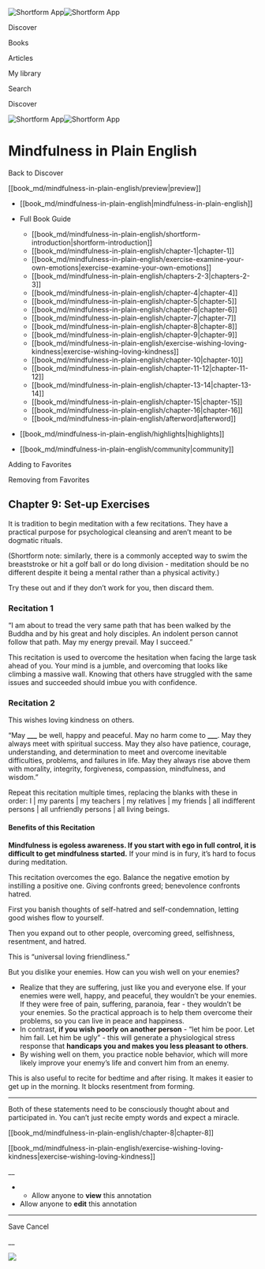 ![Shortform App](/img/logo.36a2399e.svg)![Shortform App](/img/logo-dark.70c1b072.svg)

Discover

Books

Articles

My library

Search

Discover

![Shortform App](/img/logo.36a2399e.svg)![Shortform App](/img/logo-dark.70c1b072.svg)

# Mindfulness in Plain English

Back to Discover

[[book_md/mindfulness-in-plain-english/preview|preview]]

  * [[book_md/mindfulness-in-plain-english|mindfulness-in-plain-english]]
  * Full Book Guide

    * [[book_md/mindfulness-in-plain-english/shortform-introduction|shortform-introduction]]
    * [[book_md/mindfulness-in-plain-english/chapter-1|chapter-1]]
    * [[book_md/mindfulness-in-plain-english/exercise-examine-your-own-emotions|exercise-examine-your-own-emotions]]
    * [[book_md/mindfulness-in-plain-english/chapters-2-3|chapters-2-3]]
    * [[book_md/mindfulness-in-plain-english/chapter-4|chapter-4]]
    * [[book_md/mindfulness-in-plain-english/chapter-5|chapter-5]]
    * [[book_md/mindfulness-in-plain-english/chapter-6|chapter-6]]
    * [[book_md/mindfulness-in-plain-english/chapter-7|chapter-7]]
    * [[book_md/mindfulness-in-plain-english/chapter-8|chapter-8]]
    * [[book_md/mindfulness-in-plain-english/chapter-9|chapter-9]]
    * [[book_md/mindfulness-in-plain-english/exercise-wishing-loving-kindness|exercise-wishing-loving-kindness]]
    * [[book_md/mindfulness-in-plain-english/chapter-10|chapter-10]]
    * [[book_md/mindfulness-in-plain-english/chapter-11-12|chapter-11-12]]
    * [[book_md/mindfulness-in-plain-english/chapter-13-14|chapter-13-14]]
    * [[book_md/mindfulness-in-plain-english/chapter-15|chapter-15]]
    * [[book_md/mindfulness-in-plain-english/chapter-16|chapter-16]]
    * [[book_md/mindfulness-in-plain-english/afterword|afterword]]
  * [[book_md/mindfulness-in-plain-english/highlights|highlights]]
  * [[book_md/mindfulness-in-plain-english/community|community]]



Adding to Favorites 

Removing from Favorites 

## Chapter 9: Set-up Exercises

It is tradition to begin meditation with a few recitations. They have a practical purpose for psychological cleansing and aren’t meant to be dogmatic rituals.

(Shortform note: similarly, there is a commonly accepted way to swim the breaststroke or hit a golf ball or do long division - meditation should be no different despite it being a mental rather than a physical activity.)

Try these out and if they don’t work for you, then discard them.

### Recitation 1

“I am about to tread the very same path that has been walked by the Buddha and by his great and holy disciples. An indolent person cannot follow that path. May my energy prevail. May I succeed.”

This recitation is used to overcome the hesitation when facing the large task ahead of you. Your mind is a jumble, and overcoming that looks like climbing a massive wall. Knowing that others have struggled with the same issues and succeeded should imbue you with confidence.

### Recitation 2

This wishes loving kindness on others.

“May **___** be well, happy and peaceful. May no harm come to **___**. May they always meet with spiritual success. May they also have patience, courage, understanding, and determination to meet and overcome inevitable difficulties, problems, and failures in life. May they always rise above them with morality, integrity, forgiveness, compassion, mindfulness, and wisdom.”

Repeat this recitation multiple times, replacing the blanks with these in order: I | my parents | my teachers | my relatives | my friends | all indifferent persons | all unfriendly persons | all living beings.

#### Benefits of this Recitation

**Mindfulness is egoless awareness. If you start with ego in full control, it is difficult to get mindfulness started.** If your mind is in fury, it’s hard to focus during meditation.

This recitation overcomes the ego. Balance the negative emotion by instilling a positive one. Giving confronts greed; benevolence confronts hatred.

First you banish thoughts of self-hatred and self-condemnation, letting good wishes flow to yourself.

Then you expand out to other people, overcoming greed, selfishness, resentment, and hatred.

This is “universal loving friendliness.”

But you dislike your enemies. How can you wish well on your enemies?

  * Realize that they are suffering, just like you and everyone else. If your enemies were well, happy, and peaceful, they wouldn’t be your enemies. If they were free of pain, suffering, paranoia, fear - they wouldn’t be your enemies. So the practical approach is to help them overcome their problems, so you can live in peace and happiness.
  * In contrast, **if you wish poorly on another person** \- “let him be poor. Let him fail. Let him be ugly” - this will generate a physiological stress response that **handicaps you and makes you less pleasant to others**.
  * By wishing well on them, you practice noble behavior, which will more likely improve your enemy’s life and convert him from an enemy.



This is also useful to recite for bedtime and after rising. It makes it easier to get up in the morning. It blocks resentment from forming.

* * *

Both of these statements need to be consciously thought about and participated in. You can’t just recite empty words and expect a miracle.

[[book_md/mindfulness-in-plain-english/chapter-8|chapter-8]]

[[book_md/mindfulness-in-plain-english/exercise-wishing-loving-kindness|exercise-wishing-loving-kindness]]

__

  *   * Allow anyone to **view** this annotation
  * Allow anyone to **edit** this annotation



* * *

Save Cancel

__




![](https://bat.bing.com/action/0?ti=56018282&Ver=2&mid=a1e82c26-db35-496b-af2e-7a68d3a20e93&sid=f30c5e70639211ee87d33f0876d93783&vid=f30c9700639211eeb3a75d830392c94f&vids=0&msclkid=N&pi=0&lg=en-US&sw=800&sh=600&sc=24&nwd=1&tl=Shortform%20%7C%20Mindfulness%20in%20Plain%20English&p=https%3A%2F%2Fwww.shortform.com%2Fapp%2Fbook%2Fmindfulness-in-plain-english%2Fchapter-9&r=&lt=600&evt=pageLoad&sv=1&rn=615098)
